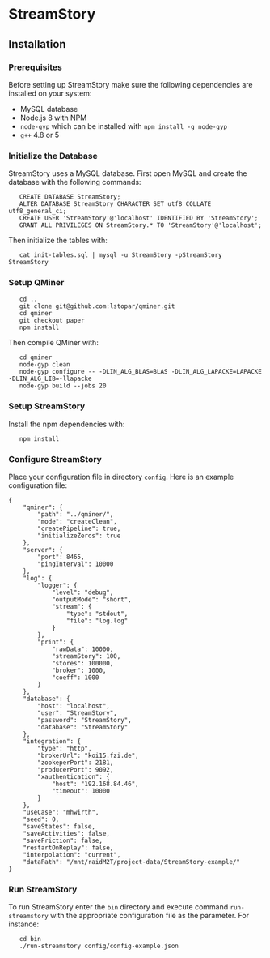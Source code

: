 # StreamStory

## Installation

### Prerequisites

Before setting up StreamStory make sure the following dependencies are installed on your system:

- MySQL database
- Node.js 8 with NPM
- `node-gyp` which can be installed with `npm install -g node-gyp`
- `g++` 4.8 or 5

### Initialize the Database

StreamStory uses a MySQL database. First open MySQL and create the database with the following commands:
```
   CREATE DATABASE StreamStory;
   ALTER DATABASE StreamStory CHARACTER SET utf8 COLLATE utf8_general_ci;
   CREATE USER 'StreamStory'@'localhost' IDENTIFIED BY 'StreamStory';
   GRANT ALL PRIVILEGES ON StreamStory.* TO 'StreamStory'@'localhost';
```

Then initialize the tables with:
```
   cat init-tables.sql | mysql -u StreamStory -pStreamStory StreamStory
```

### Setup QMiner

```
   cd ..
   git clone git@github.com:lstopar/qminer.git
   cd qminer
   git checkout paper
   npm install
```

Then compile QMiner with:
```
   cd qminer
   node-gyp clean
   node-gyp configure -- -DLIN_ALG_BLAS=BLAS -DLIN_ALG_LAPACKE=LAPACKE -DLIN_ALG_LIB=-llapacke
   node-gyp build --jobs 20
```

### Setup StreamStory

Install the npm dependencies with:
```
   npm install
```

### Configure StreamStory

Place your configuration file in directory `config`. Here is an example configuration file:
```
{
    "qminer": {
        "path": "../qminer/",
        "mode": "createClean",
        "createPipeline": true,
        "initializeZeros": true
    },
    "server": {
        "port": 8465,
        "pingInterval": 10000
    },
    "log": {
        "logger": {
            "level": "debug",
            "outputMode": "short",
            "stream": {
                "type": "stdout",
                "file": "log.log"
            }
        },
        "print": {
            "rawData": 10000,
            "streamStory": 100,
            "stores": 100000,
            "broker": 1000,
            "coeff": 1000
        }
    },
    "database": {
        "host": "localhost",
        "user": "StreamStory",
        "password": "StreamStory",
        "database": "StreamStory"
    },
    "integration": {
        "type": "http",
        "brokerUrl": "koi15.fzi.de",
        "zookeperPort": 2181,
        "producerPort": 9092,
        "xauthentication": {
            "host": "192.168.84.46",
            "timeout": 10000
        }
    },
    "useCase": "mhwirth",
    "seed": 0,
    "saveStates": false,
    "saveActivities": false,
    "saveFriction": false,
    "restartOnReplay": false,
    "interpolation": "current",
    "dataPath": "/mnt/raidM2T/project-data/StreamStory-example/"
}
```

### Run StreamStory

To run StreamStory enter the `bin` directory and execute command `run-streamstory` with the appropriate
configuration file as the parameter. For instance:
```
   cd bin
   ./run-streamstory config/config-example.json
```
